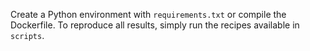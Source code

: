 Create a Python environment with `requirements.txt` or compile the Dockerfile. To reproduce all results, simply run the recipes available in `scripts`.